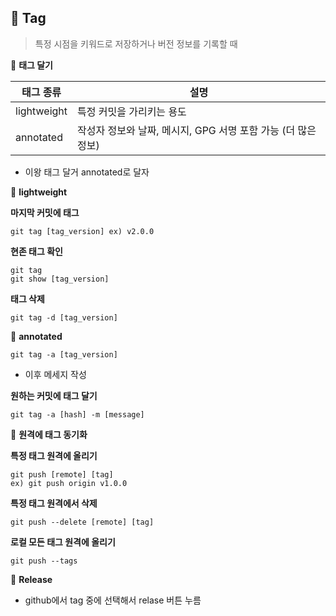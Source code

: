 ## 📍 Tag

> 특정 시점을 키워드로 저장하거나 버전 정보를 기록할 때



📌 **태그 달기**

| 태그 종류   | 설명                                                         |
| ----------- | ------------------------------------------------------------ |
| lightweight | 특정 커밋을 가리키는 용도                                    |
| annotated   | 작성자 정보와 날짜, 메시지, GPG 서명 포함 가능 (더 많은 정보) |

- 이왕 태그 달거 annotated로 달자



📌 **lightweight**

**마지막 커밋에 태그**

```
git tag [tag_version] ex) v2.0.0
```

**현존 태그 확인**

```
git tag
git show [tag_version]
```

**태그 삭제**

```
git tag -d [tag_version]
```



📌 **annotated**

```
git tag -a [tag_version]
```

- 이후 메세지 작성

**원하는 커밋에 태그 달기**

```
git tag -a [hash] -m [message]
```



📌 **원격에 태그 동기화**

**특정 태그 원격에 올리기**

```
git push [remote] [tag]
ex) git push origin v1.0.0
```

**특정 태그 원격에서 삭제**

```
git push --delete [remote] [tag]
```

**로컬 모든 태그 원격에 올리기**

```
git push --tags
```



📌 **Release**

- github에서 tag 중에 선택해서 relase 버튼 누름

